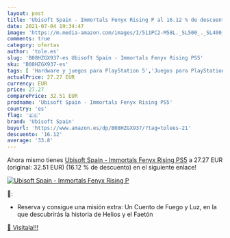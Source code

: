 ```yaml
---
layout: post
title: 'Ubisoft Spain - Immortals Fenyx Rising P al 16.12 % de descuento'
date: 2021-07-04 19:34:47
image: 'https://m.media-amazon.com/images/I/511PC2-M58L._SL500_._SL400_.jpg'
comments: true
category: ofertas
author: 'tole.es'
slug: 'B08HZGX937-es Ubisoft Spain - Immortals Fenyx Rising PS5'
sku: 'B08HZGX937-es'
tags: [ 'Hardware y juegos para PlayStation 5','Juegos para PlayStation 5','Sistemas precursores y micro consolas','Videojuegos','ps5','ubisoft spain', ]
actualPrice: 27.27 EUR
currency: EUR
price: 27.27
comparePrice: 32.51 EUR
prodname: 'Ubisoft Spain - Immortals Fenyx Rising PS5'
country: 'es'
flag: '🇪🇸'
brand: 'Ubisoft Spain'
buyurl: 'https://www.amazon.es/dp/B08HZGX937/?tag=tolees-21'
descuento: '16.12'
average: '33.8'
---
```


Ahora mismo tienes [Ubisoft Spain - Immortals Fenyx Rising PS5](https://www.amazon.es/dp/B08HZGX937/?tag=tolees-21) a 27.27 EUR (original: 32.51 EUR) (16.12 %  de descuento) en el siguiente enlace!

[![Ubisoft Spain - Immortals Fenyx Rising P](https://m.media-amazon.com/images/I/511PC2-M58L._SL500_._SL400_.jpg)](https://www.amazon.es/dp/B08HZGX937/?tag=tolees-21)

🔎:

- Reserva y consigue una misión extra: Un Cuento de Fuego y Luz, en la que descubrirás la historia de Helios y el Faetón

[🛒 Visítala!!!](https://www.amazon.es/dp/B08HZGX937/?tag=tolees-21)
